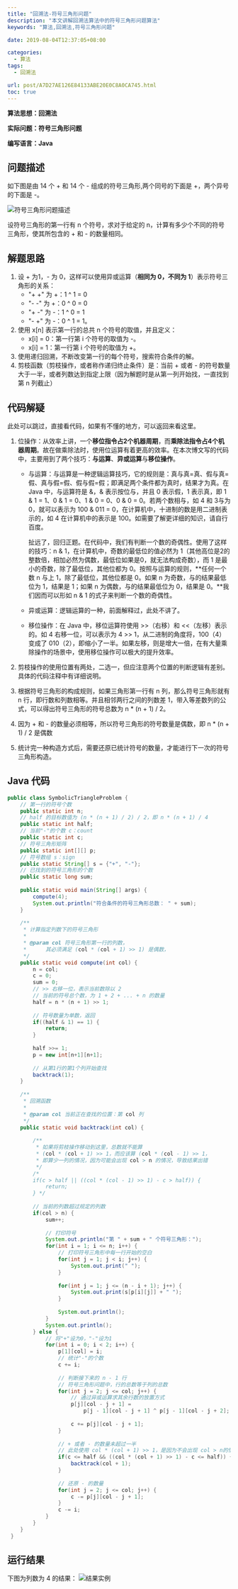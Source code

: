 ```yaml
---
title: "回溯法-符号三角形问题"
description: "本文讲解回溯法算法中的符号三角形问题算法"
keywords: "算法,回溯法,符号三角形问题"

date: 2019-08-04T12:37:05+08:00

categories:
  - 算法
tags:
  - 回溯法

url: post/A7D27AE126E84133ABE20E0C8A0CA745.html
toc: true
---
```


**算法思想：回溯法**

**实际问题：符号三角形问题**

**编写语言：Java**

<!--More-->

## 问题描述

如下图是由 14 个 + 和 14 个 - 组成的符号三角形,两个同号的下面是 +，两个异号的下面是 -。

![符号三角形问题描述](/imgs/回溯法-符号三角形问题描述.png)

设符号三角形的第一行有 n 个符号，求对于给定的 n，计算有多少个不同的符号三角形，使其所包含的 + 和 - 的数量相同。 

## 解题思路

1. 设 + 为1，- 为 0，这样可以使用异或运算（**相同为 0，不同为 1**）表示符号三角形的关系：
   - "+ +" 为 +：1 ^ 1 = 0
   - "- -" 为 +：0 ^ 0 = 0
   - "+ -" 为 -：1 ^ 0 = 1
   - "- +" 为 -：0 ^ 1 = 1。
2. 使用 x[n] 表示第一行的总共 n 个符号的取值，并且定义：
   - x[i] = 0：第一行第 i 个符号的取值为 -。
   - x[i] = 1：第一行第 i 个符号的取值为 +。
3. 使用递归回溯，不断改变第一行的每个符号，搜索符合条件的解。
4. 剪枝函数（剪枝操作，或者称作递归终止条件）是：当前 + 或者 - 的符号数量大于一半，或者列数达到指定上限（因为解题时是从第一列开始找，一直找到第 n 列截止）

## 代码解疑

此处可以跳过，直接看代码，如果有不懂的地方，可以返回来看这里。

1. 位操作：从效率上讲，一个**移位指令占2个机器周期**，而**乘除法指令占4个机器周期**。故在做乘除法时，使用位运算有着更高的效率。在本次博文写的代码中，主要用到了两个技巧：**与运算**、**异或运算**与**移位操作**。
   - 与运算：与运算是一种逻辑运算技巧，它的规则是：真与真=真、假与真=假、真与假=假、假与假=假；即满足两个条件都为真时，结果才为真。在 Java 中，与运算符是 &，& 表示按位与，并且 0 表示假，1 表示真，即 1 & 1 = 1、0 & 1 = 0、1 & 0 = 0、0 & 0 = 0。若两个数相与，如 4 和 3与为 0，就可以表示为 100 & 011 = 0，在计算机中，十进制的数是用二进制表示的，如 4 在计算机中的表示是 100。如需要了解更详细的知识，请自行百度。
   
      扯远了，回归正题。在代码中，我们有判断一个数的奇偶性。使用了这样的技巧：n & 1，在计算机中，奇数的最低位的值必然为 1（其他高位是2的整数倍，相加必然为偶数，最低位如果是0，就无法构成奇数），而 1 是最小的奇数，除了最低位，其他位都为 0。按照与运算的规则，**任何一个数 n 与上 1，除了最低位，其他位都是 0。如果 n 为奇数，与的结果最低位为 1，结果是 1；如果 n 为偶数，与的结果最低位为 0，结果是 0。**我们因而可以形如 n & 1 的式子来判断一个数的奇偶性。
   
   - 异或运算：逻辑运算的一种，前面解释过，此处不讲了。
   
   - 移位操作：在 Java 中，移位运算符使用 >>（右移）和 <<（左移）表示的。如 4 右移一位，可以表示为 4 >> 1，从二进制的角度将，100（4） 变成了 010（2），即缩小了一半。如果左移，则是增大一倍，在有大量乘除操作的场景中，使用移位操作可以极大的提升效率。
   
2. 剪枝操作的使用位置有两处，二选一，但应注意两个位置的判断逻辑有差别。具体的代码注释中有详细说明。

3. 根据符号三角形的构成规则，如果三角形第一行有 n 列，那么符号三角形就有 n 行，即行数和列数相等。并且相邻两行之间的列数差 1，带入等差数列的公式，可以得出符号三角形的符号总数为  n * (n + 1) / 2。

4. 因为 + 和 - 的数量必须相等，所以符号三角形的符号数量是偶数，即 n * (n + 1) / 2 是偶数

5. 统计完一种构造方式后，需要还原已统计符号的数量，才能进行下一次的符号三角形构造。

## Java 代码

```java
public class SymbolicTriangleProblem {
    // 第一行的符号个数
    public static int n;
    // half 的目标数值为 (n * (n + 1) / 2) / 2，即 n * (n + 1) / 4
    public static int half;
    // 当前"-"的个数 c：count
    public static int c;
    // 符号三角形矩阵
    public static int[][] p;
    // 符号数组 s：sign
    public static String[] s = {"+", "-"};
    // 已找到的符号三角形的个数
    public static long sum;
    
    public static void main(String[] args) {
        compute(4);
        System.out.println("符合条件的符号三角形总数： " + sum);
	}
    
    /**
     * 计算指定列数下的符号三角形
     * 
     * @param col 符号三角形第一行的列数，
     *      其必须满足 (col * (col + 1) >> 1) 是偶数，
     */
    public static void compute(int col) {
        n = col;
        c = 0;
        sum = 0;
        // >> 右移一位，表示当前数除以 2
        // 当前的符号总个数，为 1 + 2 + ... + n 的数量
        half = n * (n + 1) >> 1;
        
        // 符号数量为单数，返回
        if((half & 1) == 1) {
            return;
        }
        
        half >>= 1;
        p = new int[n+1][n+1];
        
        // 从第1行的第1个列开始查找
        backtrack(1);
    }
    
    /**
     * 回溯函数
     * 
     * @param col 当前正在查找的位置：第 col 列
     */
    public static void backtrack(int col) {
        
        /**
         * 如果将剪枝操作移动到这里，总数就不能算
         * (col * (col + 1) >> 1，而应该算 (col * (col - 1) >> 1，
         * 即算少一列的情况，因为可能会出现 col > n 的情况，导致结果出错
         */
        /*
        if(c > half || ((col * (col - 1) >> 1) - c > half)) {
            return;
        } */
        
        // 当前的列数超过规定的列数
        if(col > n) {
            sum++;
            
            // 打印符号
            System.out.println("第 " + sum + " 个符号三角形：");
            for(int i = 1; i <= n; i++) {
                // 打印符号三角形中每一行开始的空白
                for(int j = 1; j < i; j++) {
                    System.out.print(" ");
                }
                
                for(int j = 1; j <= (n - i + 1); j++) {
                    System.out.print(s[p[i][j]] + " ");
                }
                
                System.out.println();
            }
            System.out.println();
        } else {
            // 将"+"设为0，"-"设为1
            for(int i = 0; i < 2; i++) {
                p[1][col] = i;
                // 统计"-"的个数
                c += i;
                
                // 判断接下来的 n - 1 行
                // 符号三角形问题中，行的总数等于列的总数
                for(int j = 2; j <= col; j++) {
                    // 通过异或运算求其余行数的放置方式
                    p[j][col - j + 1] = 
                        p[j - 1][col - j + 1] ^ p[j - 1][col - j + 2];
                        
                    c += p[j][col - j + 1];
                }
                
                // + 或者 - 的数量未超过一半
                // 此处使用 col * (col + 1) >> 1，是因为不会出现 col > n的情况
                if(c <= half && ((col * (col + 1) >> 1) - c <= half)) {
                    backtrack(col + 1);
                }
                
                // 还原 - 的数量
                for(int j = 2; j <= col; j++) {
                    c -= p[j][col - j + 1];
                }
                c -= i;               
            }
        }
    }
 }
```

## 运行结果

下图为列数为 4 的结果：
![结果实例](/imgs/回溯法-符号三角形问题.png)